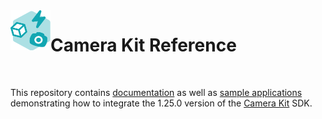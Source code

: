 <img align="left" width="64" height="64" src="docs/camerakit_icon.svg">

# Camera Kit Reference

</br>

This repository contains [documentation](./docs) as well as [sample applications](./samples) demonstrating how to integrate the 1.25.0 version of the [Camera Kit](https://kit.snapchat.com/camera-kit) SDK.
